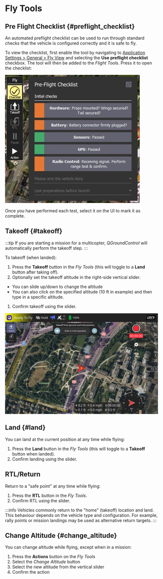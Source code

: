 # Fly Tools

## Pre Flight Checklist {#preflight_checklist}

An automated preflight checklist can be used to run through standard checks that the vehicle is configured correctly and it is safe to fly.

To view the checklist, first enable the tool by navigating to [Application Settings > General > Fly View](../settings_view/general.md) and selecting the **Use preflight checklist** checkbox.
The tool will then be added to the _Flight Tools_.
Press it to open the checklist:

![Pre Flight Checklist](../../../assets/fly/pre_flight_checklist.jpg)

Once you have performed each test, select it on the UI to mark it as complete.

## Takeoff {#takeoff}

:::tip
If you are starting a mission for a multicopter, _QGroundControl_ will automatically perform the takeoff step.
:::

To takeoff (when landed):

1. Press the **Takeoff** button in the _Fly Tools_ (this will toggle to a **Land** button after taking off).
2. Optionally set the takeoff altitude in the right-side vertical slider.

- You can slide up/down to change the altitude
- You can also click on the specified altitude (10 ft in example) and then type in a specific altitude.

1. Confirm takeoff using the slider.

![takeoff](../../../assets/fly/takeoff.png)

## Land {#land}

You can land at the current position at any time while flying:

1. Press the **Land** button in the _Fly Tools_ (this will toggle to a **Takeoff** button when landed).
2. Confirm landing using the slider.

## RTL/Return

Return to a "safe point" at any time while flying:

1. Press the **RTL** button in the _Fly Tools_.
2. Confirm RTL using the slider.

:::info
Vehicles commonly return to the "home" (takeoff) location and land.
This behaviour depends on the vehicle type and configuration.
For example, rally points or mission landings may be used as alternative return targets.
:::

## Change Altitude {#change_altitude}

You can change altitude while flying, except when in a mission:

1. Press the **Actions** button on the _Fly Tools_
2. Select the _Change Altitude_ button
3. Select the new altitude from the vertical slider
4. Confirm the action
